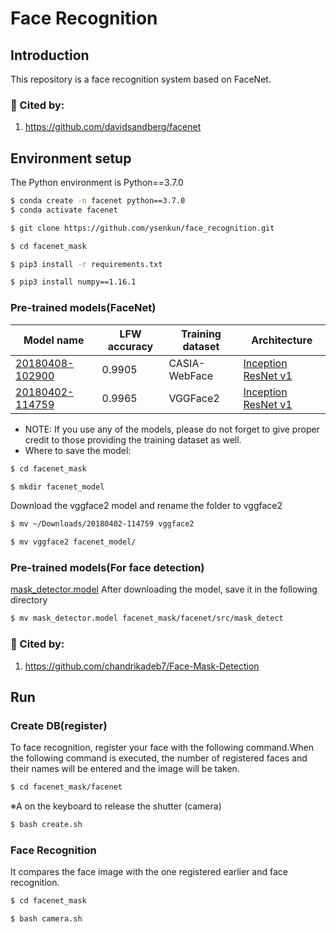 # Face Recognition

## Introduction
This repository is a face recognition system based on FaceNet.
### :raising_hand: Cited by:
1. https://github.com/davidsandberg/facenet

## Environment setup
The Python environment is Python==3.7.0
```bash
$ conda create -n facenet python==3.7.0
$ conda activate facenet
```
```bash
$ git clone https://github.com/ysenkun/face_recognition.git
```
```bash
$ cd facenet_mask
```
```bash
$ pip3 install -r requirements.txt
```
```bash
$ pip3 install numpy==1.16.1
```
### Pre-trained models(FaceNet)
| Model name      | LFW accuracy | Training dataset | Architecture |
|-----------------|--------------|------------------|-------------|
| [20180408-102900](https://drive.google.com/open?id=1R77HmFADxe87GmoLwzfgMu_HY0IhcyBz) | 0.9905        | CASIA-WebFace    | [Inception ResNet v1](https://github.com/davidsandberg/facenet/blob/master/src/models/inception_resnet_v1.py) |
| [20180402-114759](https://drive.google.com/open?id=1EXPBSXwTaqrSC0OhUdXNmKSh9qJUQ55-) | 0.9965        | VGGFace2      | [Inception ResNet v1](https://github.com/davidsandberg/facenet/blob/master/src/models/inception_resnet_v1.py) |

* NOTE: If you use any of the models, please do not forget to give proper credit to those providing the training dataset as well.
* Where to save the model:
```bash
$ cd facenet_mask
```
```bash
$ mkdir facenet_model
```
Download the vggface2 model and rename the folder to vggface2
```bash
$ mv ~/Downloads/20180402-114759 vggface2
```
```bash
$ mv vggface2 facenet_model/
```

### Pre-trained models(For face detection)
[mask_detector.model](https://drive.google.com/file/d/1DdaF3eRnlbv2ssvsJhHqlGQTnlhqK2wi/view?usp=sharing)
After downloading the model, save it in the following directory
```bash
$ mv mask_detector.model facenet_mask/facenet/src/mask_detect
```
### :raising_hand: Cited by:
1. https://github.com/chandrikadeb7/Face-Mask-Detection


## Run

### Create DB(register)
To face recognition, register your face with the following command.When the following command is executed, the number of registered faces and their names will be entered and the image will be taken.
```bash
$ cd facenet_mask/facenet
```
※A on the keyboard to release the shutter (camera)
```bash
$ bash create.sh
```

### Face Recognition
It compares the face image with the one registered earlier and face recognition.
```bash
$ cd facenet_mask
```

```bash
$ bash camera.sh
```
